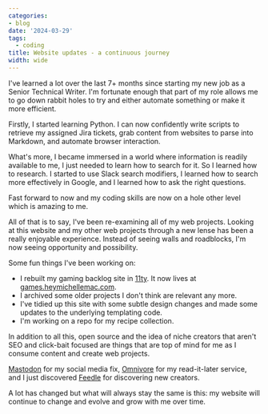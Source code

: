 ```yaml
---
categories:
- blog
date: '2024-03-29'
tags:
  - coding
title: Website updates - a continuous journey
width: wide
---
```


I've learned a lot over the last 7+ months since starting my new job as a Senior Technical Writer. I'm fortunate enough that part of my role allows me to go down rabbit holes to try and either automate something or make it more efficient.

Firstly, I started learning Python. I can now confidently write scripts to retrieve my assigned Jira tickets, grab content from websites to parse into Markdown, and automate browser interaction. 

What's more, I became immersed in a world where information is readily available to me, I just needed to learn how to search for it. So I learned how to research. I started to use Slack search modifiers, I learned how to search more effectively in Google, and I learned how to ask the right questions.

Fast forward to now and my coding skills are now on a hole other level which is amazing to me.

All of that is to say, I've been re-examining all of my web projects. Looking at this website and my other web projects through a new lense has been a really enjoyable experience. Instead of seeing walls and roadblocks, I'm now seeing opportunity and possibility. 

Some fun things I've been working on:
- I rebuilt my gaming backlog site in [11ty](https://www.11ty.dev/). It now lives at [games.heymichellemac.com](https://games.heymichellemac.com/).
- I archived some older projects I don't think are relevant any more.
- I've tidied up this site with some subtle design changes and made some updates to the underlying templating code.
- I'm working on a repo for my recipe collection.

In addition to all this, open source and the idea of niche creators that aren't SEO and click-bait focused are things that are top of mind for me as I consume content and create web projects.

[Mastodon](https://pkm.social/@heymichellemac) for my social media fix, [Omnivore](https://omnivore.app) for my read-it-later service, and I just discovered [Feedle](https://feedle.world/) for discovering new creators.

A lot has changed but what will always stay the same is this: my website will continue to change and evolve and grow with me over time.